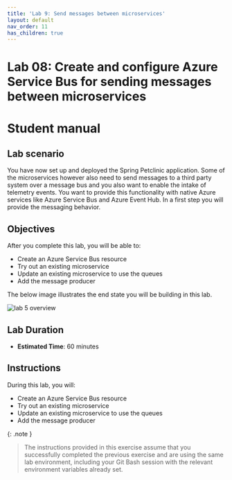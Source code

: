 ```yaml
---
title: 'Lab 9: Send messages between microservices'
layout: default
nav_order: 11
has_children: true
---
```


# Lab 08: Create and configure Azure Service Bus for sending messages between microservices

# Student manual

## Lab scenario

You have now set up and deployed the Spring Petclinic application. Some of the microservices however also need to send messages to a third party system over a message bus and you also want to enable the intake of telemetry events. You want to provide this functionality with native Azure services like Azure Service Bus and Azure Event Hub. In a first step you will provide the messaging behavior.

## Objectives

After you complete this lab, you will be able to:

- Create an Azure Service Bus resource
- Try out an existing microservice
- Update an existing microservice to use the queues
- Add the message producer

The below image illustrates the end state you will be building in this lab.

![lab 5 overview](../../images/lab5.png)

## Lab Duration

- **Estimated Time**: 60 minutes

## Instructions

During this lab, you will:

- Create an Azure Service Bus resource
- Try out an existing microservice
- Update an existing microservice to use the queues
- Add the message producer

{: .note }
> The instructions provided in this exercise assume that you successfully completed the previous exercise and are using the same lab environment, including your Git Bash session with the relevant environment variables already set.
